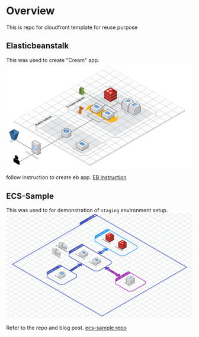 # Overview
This is repo for cloudfront template for reuse purpose

## Elasticbeanstalk 
This was used to create "Cream" app.
![elasticbeanstalk](img/elasticbeanstalk.png)

follow instruction to create eb app. 
[EB instruction](elasticbeanstalk/README.md)

## ECS-Sample 
This was used to for demonstration of `staging` environment setup.
![ecs-sample](img/ecs-sample.png)

Refer to the repo and blog post.
[ecs-sample repo](https://github.com/kokospapa8/ecs-fargate-sample-app)
